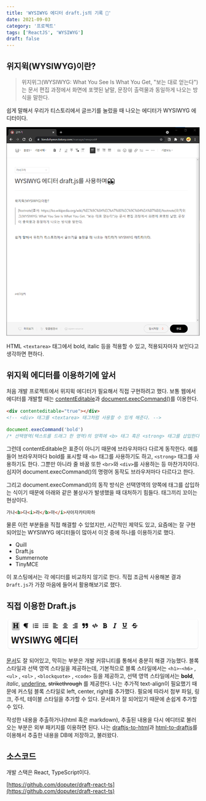 ```yaml
---
title: 'WYSIWYG 에디터 draft.js의 기록 👀'
date: 2021-09-03
category: '프로젝트'
tags: ['ReactJS', 'WYSIWYG']
draft: false
---
```


## 위지윅(WYSIWYG)이란?

> 위지위그(WYSIWYG: What You See Is What You Get, "보는 대로 얻는다")는 문서 편집 과정에서 화면에 포맷된 낱말, 문장이 출력물과 동일하게 나오는 방식을 말한다.

쉽게 말해서 우리가 티스토리에서 글쓰기를 눌렀을 때 나오는 에디터가 WYSIWYG 에디터이다.

![tistory-editor](images/tistory-editor.png)

HTML `<textarea>` 태그에서 bold, italic 등을 적용할 수 있고, 적용되자마자 보인다고 생각하면 편하다.

## 위지윅 에디터를 이용하기에 앞서

처음 개발 프로젝트에서 위지윅 에디터가 필요해서 직접 구현하려고 했다. 보통 웹에서 에디터를 개발할 때는 [contentEditable](https://developer.mozilla.org/ko/docs/Web/HTML/Global_attributes/contenteditable)과 [document.execCommand()](https://developer.mozilla.org/ko/docs/Web/API/Document/execCommand)를 이용한다.

```html
<div contenteditable="true"></div>
<!-- <div> 태그를 <textarea> 태그처럼 사용할 수 있게 해준다. -->
```

```js
document.execCommand('bold')
/* 선택영역(텍스트를 드래그 한 영역)의 양쪽에 <b> 태그 혹은 <strong> 태그를 삽입한다. */
```

그런데 contentEditable은 표준이 아니기 때문에 브라우저마다 다르게 동작한다. 예를 들어 브라우저마다 bold를 표시할 때 `<b>` 태그를 사용하기도 하고, `<strong>` 태그를 사용하기도 한다. 그뿐만 아니라 줄 바꿈 또한 `<br>`와 `<div>`를 사용하는 등 마찬가지이다. 심지어 document.execCommand()의 명령어 동작도 브라우저마다 다르다고 한다.

그리고 document.execCommand()의 동작 방식은 선택영역의 양쪽에 태그를 삽입하는 식이기 때문에 아래와 같은 불상사가 발생했을 때 대처하기 힘들다. 태그끼리 꼬이는 현상이다.

```html
가나<b>다<i>라</b>마</i>사아자카타파하
```

물론 이런 부분들을 직접 해결할 수 있었지만, 시간적인 제약도 있고, 요즘에는 잘 구현되어있는 WYSIWYG 에디터들이 많아서 이것 중에 하나를 이용하기로 했다.

- Quill
- Draft.js
- Summernote
- TinyMCE

이 포스팅에서는 각 에디터를 비교하지 않기로 한다. 직접 조금씩 사용해본 결과 `Draft.js`가 가장 마음에 들어서 활용해보기로 했다.

## 직접 이용한 Draft.js

![draft-js](images/draft-js.gif)

[문서](https://draftjs.org/)도 잘 되어있고, 막히는 부분은 개발 커뮤니티를 통해서 충분히 해결 가능했다. 블록 스타일과 선택 영역 스타일을 제공하는데, 기본적으로 블록 스타일에서는 `<h1>~<h6>` , `<ul>` , `<ol>` , `<blockquote>` , `<code>` 등을 제공하고, 선택 영역 스타일에서는 **bold**, _italic_, <u>underline</u>, <del>strikethrough</del> 를 제공한다. 나는 추가적 text-align이 필요했기 때문에 커스텀 블록 스타일로 left, center, right를 추가했다. 필요에 따라서 첨부 파일, 링크, 주석, 테이블 스타일을 추가할 수 있다. 문서화가 잘 되어있기 때문에 손쉽게 추가할 수 있다.

작성한 내용을 추출하거나(html 혹은 markdown), 추출된 내용을 다시 에디터로 불러오는 부분은 외부 패키지를 이용하면 된다. 나는 [draftjs-to-html](https://www.npmjs.com/package/draftjs-to-html)과 [html-to-draftjs](https://www.npmjs.com/package/html-to-draftjs)를 이용해서 추출한 내용을 DB에 저장하고, 불러왔다.

## 소스코드

개발 스택은 React, TypeScript이다.

[https://github.com/doputer/draft-react-ts](https://github.com/doputer/draft-react-ts)
